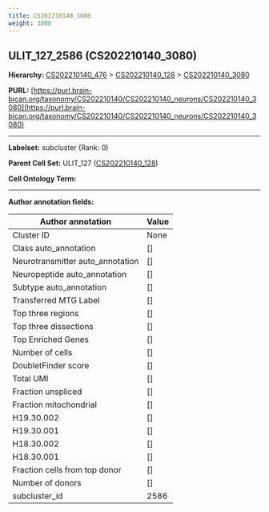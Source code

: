 ```yaml
---
title: CS202210140_3080
weight: 3080
---
```

## ULIT_127_2586 (CS202210140_3080)
<b>Hierarchy: </b>
[CS202210140_476](../CS202210140_476) >
[CS202210140_128](../CS202210140_128) >
[CS202210140_3080](../CS202210140_3080)

**PURL:** [https://purl.brain-bican.org/taxonomy/CS202210140/CS202210140_neurons/CS202210140_3080](https://purl.brain-bican.org/taxonomy/CS202210140/CS202210140_neurons/CS202210140_3080)

---


**Labelset:** subcluster (Rank: 0)

**Parent Cell Set:** ULIT_127 ([CS202210140_128](../CS202210140_128))



**Cell Ontology Term:** 

[MARKER GENES.]: #


---

[TRANSFERRED ANNOTATIONS.]: #


[AUTHOR ANNOTATION FIELDS.]: #


**Author annotation fields:**

| Author annotation | Value |
|-------------------|-------|
|Cluster ID|None|
|Class auto_annotation|[]|
|Neurotransmitter auto_annotation|[]|
|Neuropeptide auto_annotation|[]|
|Subtype auto_annotation|[]|
|Transferred MTG Label|[]|
|Top three regions|[]|
|Top three dissections|[]|
|Top Enriched Genes|[]|
|Number of cells|[]|
|DoubletFinder score|[]|
|Total UMI|[]|
|Fraction unspliced|[]|
|Fraction mitochondrial|[]|
|H19.30.002|[]|
|H19.30.001|[]|
|H18.30.002|[]|
|H18.30.001|[]|
|Fraction cells from top donor|[]|
|Number of donors|[]|
|subcluster_id|2586|
